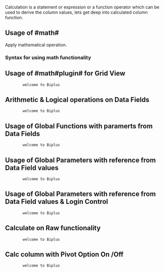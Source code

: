 Calculation is a statement or expression or a function operator which can be used to derive the column values, lets get deep into calculated column function.

## Usage of #math# 

Apply mathematical operation.
### Syntax for using math functionality





## Usage of #math#plugin# for Grid View

            welcome to Biplus


## Arithmetic & Logical operations on Data Fields

            welcome to Biplus


## Usage of Global Functions with paramerts from Data Fields

            welcome to Biplus


## Usage of Global Parameters with reference from Data Field values

            welcome to Biplus


## Usage of Global Parameters with reference from Data Field values & Login Control

            welcome to Biplus


## Calculate on Raw functionality

            welcome to Biplus
 

## Calc column with Pivot Option On /Off

            welcome to Biplus

<!--stackedit_data:
eyJoaXN0b3J5IjpbLTEzNjEzMjkzNTFdfQ==
-->